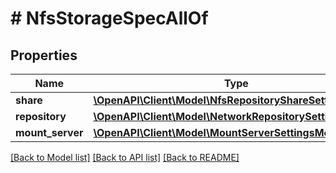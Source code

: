 # # NfsStorageSpecAllOf

## Properties

Name | Type | Description | Notes
------------ | ------------- | ------------- | -------------
**share** | [**\OpenAPI\Client\Model\NfsRepositoryShareSettingsModel**](NfsRepositoryShareSettingsModel.md) |  |
**repository** | [**\OpenAPI\Client\Model\NetworkRepositorySettingsModel**](NetworkRepositorySettingsModel.md) |  |
**mount_server** | [**\OpenAPI\Client\Model\MountServerSettingsModel**](MountServerSettingsModel.md) |  |

[[Back to Model list]](../../README.md#models) [[Back to API list]](../../README.md#endpoints) [[Back to README]](../../README.md)

